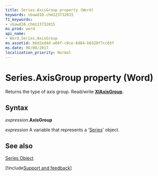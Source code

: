 ```yaml
---
title: Series.AxisGroup property (Word)
keywords: vbawd10.chm123732015
f1_keywords:
- vbawd10.chm123732015
ms.prod: word
api_name:
- Word.Series.AxisGroup
ms.assetid: b6d2ad4d-a66f-c0ce-6d84-b0320f7cc65f
ms.date: 06/08/2017
localization_priority: Normal
---
```



# Series.AxisGroup property (Word)

Returns the type of axis group. Read/write  **[XlAxisGroup](Word.xlaxisgroup.md)**.


## Syntax

_expression_.**AxisGroup**

_expression_ A variable that represents a '[Series](Word.Series.md)' object.


## See also


[Series Object](Word.Series.md)

[!include[Support and feedback](~/includes/feedback-boilerplate.md)]